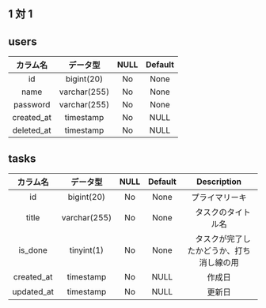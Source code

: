 ## 1 対 1

## users

|  カラム名  |   データ型   | NULL | Default |
| :--------: | :----------: | :--: | :-----: |
|     id     |  bigint(20)  |  No  |  None   |
|    name    | varchar(255) |  No  |  None   |
|  password  | varchar(255) |  No  |  None   |
| created_at |  timestamp   |  No  |  NULL   |
| deleted_at |  timestamp   |  No  |  NULL   |

## tasks

|  カラム名  |   データ型   | NULL | Default |                   Description                   |
| :--------: | :----------: | :--: | :-----: | :---------------------------------------------: |
|     id     |  bigint(20)  |  No  |  None   |                 プライマリーキ                  |
|   title    | varchar(255) |  No  |  None   |              　タスクのタイトル名               |
|  is_done   |  tinyint(1)  |  No  |  None   | 　タスクが完了したかどうか、打ち消し線の用 　　 |
| created_at |  timestamp   |  No  |  NULL   |                   作成日 　　                   |
| updated_at |  timestamp   |  No  |  NULL   |                     更新日                      |
